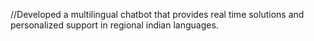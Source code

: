 //Developed a multilingual chatbot that provides real time solutions and personalized support in regional indian languages.
